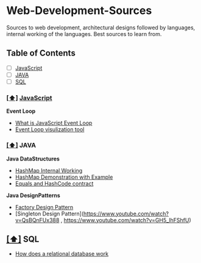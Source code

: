 # Web-Development-Sources
Sources to web development, architectural designs followed by languages, internal working of the languages. Best sources to learn from.



## <a name='toc'>Table of Contents</a>
- [ ] [JavaScript](#JavaScript)
- [ ] [JAVA](#JAVA)
- [ ] [SQL](#SQL)

### [[⬆]](#JavaScript) <a name='JavaScript' href='http://javascript.info/'>JavaScript</a>
**Event Loop**
* [What is JavaScript Event Loop](http://altitudelabs.com/blog/what-is-the-javascript-event-loop/)
* [Event Loop visulization tool](http://latentflip.com/loupe/)
             
             
### [[⬆]](#JAVA) <a name='JAVA'>JAVA</a>       
**Java DataStructures**
* [HashMap Internal Working](https://www.youtube.com/watch?v=c3RVW3KGIIE&t=366s)
* [HashMap Demonstration with Example](https://www.geeksforgeeks.org/internal-working-of-hashmap-java/)
* [Equals and HashCode contract](https://www.youtube.com/watch?v=IwUwIrz9Ge8)

**Java DesignPatterns**
* [Factory Design Pattern](https://www.youtube.com/watch?v=ub0DXaeV6hA)
* [Singleton Design Pattern](https://www.youtube.com/watch?v=QsBQnFUx388 , https://www.youtube.com/watch?v=GH5_lhFShfU)

## [[⬆]](#SQL) <a name='SQL'>SQL</a>  
* [How does a relational database work](http://coding-geek.com/how-databases-work/)

             
             
             

